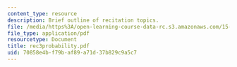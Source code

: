 ```yaml
---
content_type: resource
description: Brief outline of recitation topics.
file: /media/https%3A/open-learning-course-data-rc.s3.amazonaws.com/15-301-managerial-psychology-laboratory-fall-2004/70858e4bf79baf89a71d37b829c9a5c7_rec3probability.pdf
file_type: application/pdf
resourcetype: Document
title: rec3probability.pdf
uid: 70858e4b-f79b-af89-a71d-37b829c9a5c7
---
```

